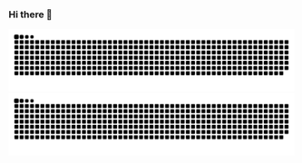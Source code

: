 ### Hi there 👋

<!--
**ukyiJS/ukyiJS** is a ✨ _special_ ✨ repository because its `README.md` (this file) appears on your GitHub profile.

Here are some ideas to get you started:

- 🔭 I’m currently working on ...
- 🌱 I’m currently learning ...
- 👯 I’m looking to collaborate on ...
- 🤔 I’m looking for help with ...
- 💬 Ask me about ...
- 📫 How to reach me: ...
- 😄 Pronouns: ...
- ⚡ Fun fact: ...
-->

![GitHub Snake Light](https://raw.githubusercontent.com/ukyiJS/ukyiJS/output/github-contribution-grid-snake-default.svg#gh-light-mode-only)
![GitHub Snake dark](https://raw.githubusercontent.com/ukyiJS/ukyiJS/output/github-contribution-grid-snake-dark.svg#gh-dark-mode-only)